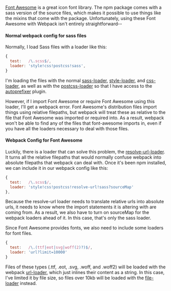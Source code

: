 [Font Awesome](http://fontawesome.io/) is a great icon font library. The npm package comes with a sass version of the source files, which makes it possible to use things like the mixins that come with the package. Unfortunately, using these Font Awesome with Webpack isn't entirely straightforward--

#### Normal webpack config for sass files

Normally, I load Sass files with a loader like this: 

```javascript 
{
  test:   /\.scss$/, 
  loader: 'style!css!postcss!sass',
}
``` 
<!-- {.data-read-only} -->


I'm loading the files with the normal [sass-loader](https://www.npmjs.com/package/sass-loader), [style-loader](https://www.npmjs.com/package/style-loader), and [css-loader](https://www.npmjs.com/package/css-loader), as well as with the [postcss-loader](https://www.npmjs.com/package/postcss-loader) so that I have access to the [autoprefixer](https://www.npmjs.com/package/autoprefixer) plugin. 

However, if I import Font Awesome or require Font Awesome using this loader, I'll get a webpack error. Font Awesome's distribution files import things using relative filepaths, but webpack will treat these as relative to the file that Font Awesome was imported or required into. As a result, webpack won't be able to find any of the files that font-awesome imports in, even if you have all the loaders necessary to deal with those files. 

#### Webpack Config for Font Awesome

Luckily, there is a loader that can solve this problem, the [resolve-url-loader](https://www.npmjs.com/package/resolve-url-loader). It turns all the relative filepaths  that would normally confuse webpack into absolute filepaths that webpack can deal with. Once it's been npm installed, we can include it in our webpack config like this: 

```javascript
{
  test:   /\.scss$/, 
  loader: 'style!css!postcss!resolve-url!sass?sourceMap'
},
```
Because the resolve-url loader needs to translate relative urls into absolute urls, it needs to know where the import statements it is altering with are coming from. As a result, we also have to turn on sourceMap for the webpack loaders ahead of it. In this case, that's only the sass loader. 

Since Font Awesome provides fonts, we also need to include some loaders for font files.  

```javascript 
{ 
  test:   /\.(ttf|eot|svg|woff(2)?)$/, 
  loader: 'url?limit=10000'
}
```

Files of these types (.ttf, .eot, .svg, .woff, and .woff2) will be loaded with the webpack [url-loader](https://www.npmjs.com/package/url-loader), which just inlines their content as a string. In this case, I've limited it by file size, so files over 10kb will be loaded with the [file-loader](https://www.npmjs.com/package/file-loader) instead. 
